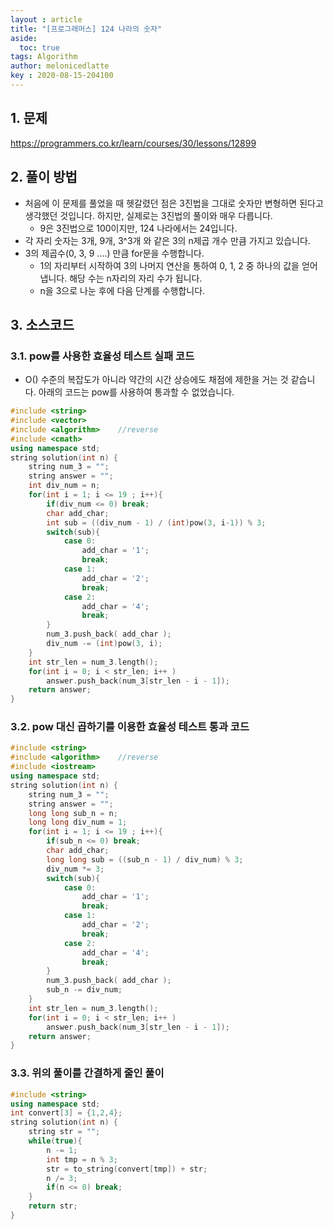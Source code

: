 ```yaml
---
layout : article
title: "[프로그래머스] 124 나라의 숫자"
aside:
  toc: true
tags: Algorithm 
author: melonicedlatte
key : 2020-08-15-204100 
---  
```


## 1. 문제

https://programmers.co.kr/learn/courses/30/lessons/12899

## 2. 풀이 방법

- 처음에 이 문제를 풀었을 때 헷갈렸던 점은 3진법을 그대로 숫자만 변형하면 된다고 생각했던 것입니다. 하지만, 실제로는 3진법의 풀이와 매우 다릅니다. 
  - 9은 3진법으로 100이지만, 124 나라에서는 24입니다. 
- 각 자리 숫자는 3개, 9개, 3^3개 와 같은 3의 n제곱 개수 만큼 가지고 있습니다. 
- 3의 제곱수(0, 3, 9 ....) 만큼 for문을 수행합니다.   
  - 1의 자리부터 시작하여 3의 나머지 연산을 통하여 0, 1, 2 중 하나의 값을 얻어냅니다. 해당 수는 n자리의 자리 수가 됩니다.
  - n을 3으로 나눈 후에 다음 단계를 수행합니다.

## 3. 소스코드

### 3.1. pow를 사용한 효율성 테스트 실패 코드

- O() 수준의 복잡도가 아니라 약간의 시간 상승에도 채점에 제한을 거는 것 같습니다. 아래의 코드는 pow를 사용하여 통과할 수 없었습니다. 

~~~cpp
#include <string>
#include <vector>
#include <algorithm>    //reverse
#include <cmath>
using namespace std;
string solution(int n) { 
    string num_3 = ""; 
    string answer = "";
    int div_num = n;
    for(int i = 1; i <= 19 ; i++){
        if(div_num <= 0) break; 
        char add_char;
        int sub = ((div_num - 1) / (int)pow(3, i-1)) % 3;
        switch(sub){
            case 0:
                add_char = '1';
                break;
            case 1:
                add_char = '2';
                break;
            case 2:
                add_char = '4';
                break;                
        }
        num_3.push_back( add_char );
        div_num -= (int)pow(3, i);
    }
    int str_len = num_3.length();
    for(int i = 0; i < str_len; i++ )
        answer.push_back(num_3[str_len - i - 1]);
    return answer;
}
~~~ 

### 3.2. pow 대신 곱하기를 이용한 효율성 테스트 통과 코드

~~~cpp
#include <string> 
#include <algorithm>    //reverse
#include <iostream> 
using namespace std;
string solution(int n) { 
    string num_3 = ""; 
    string answer = "";
    long long sub_n = n;
    long long div_num = 1;
    for(int i = 1; i <= 19 ; i++){
        if(sub_n <= 0) break; 
        char add_char;
        long long sub = ((sub_n - 1) / div_num) % 3;
        div_num *= 3;
        switch(sub){
            case 0:
                add_char = '1';
                break;
            case 1:
                add_char = '2';
                break;
            case 2:
                add_char = '4';
                break;                
        }
        num_3.push_back( add_char );
        sub_n -= div_num;
    }
    int str_len = num_3.length();
    for(int i = 0; i < str_len; i++ )
        answer.push_back(num_3[str_len - i - 1]);
    return answer;
}
~~~

### 3.3. 위의 풀이를 간결하게 줄인 풀이
~~~cpp
#include <string>
using namespace std;
int convert[3] = {1,2,4};
string solution(int n) {
    string str = "";
    while(true){
        n -= 1;
        int tmp = n % 3;
        str = to_string(convert[tmp]) + str;
        n /= 3;
        if(n <= 0) break;
    }
    return str;
}
~~~
